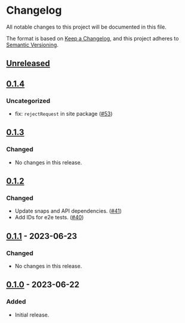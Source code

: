 # Changelog
All notable changes to this project will be documented in this file.

The format is based on [Keep a Changelog](https://keepachangelog.com/en/1.0.0/),
and this project adheres to [Semantic Versioning](https://semver.org/spec/v2.0.0.html).

## [Unreleased]

## [0.1.4]
### Uncategorized
- fix: `rejectRequest` in site package ([#53](https://github.com/MetaMask/snap-simple-keyring/pull/53))

## [0.1.3]
### Changed
- No changes in this release.

## [0.1.2]
### Changed
- Update snaps and API dependencies. ([#41](https://github.com/MetaMask/snap-simple-keyring/pull/41))
- Add IDs for e2e tests. ([#40](https://github.com/MetaMask/snap-simple-keyring/pull/40))

## [0.1.1] - 2023-06-23
### Changed
- No changes in this release.

## [0.1.0] - 2023-06-22
### Added
- Initial release.

[Unreleased]: https://github.com/MetaMask/snap-simple-keyring/compare/v0.1.4...HEAD
[0.1.4]: https://github.com/MetaMask/snap-simple-keyring/compare/v0.1.3...v0.1.4
[0.1.3]: https://github.com/MetaMask/snap-simple-keyring/compare/v0.1.2...v0.1.3
[0.1.2]: https://github.com/MetaMask/snap-simple-keyring/compare/v0.1.1...v0.1.2
[0.1.1]: https://github.com/MetaMask/snap-simple-keyring/compare/v0.1.0...v0.1.1
[0.1.0]: https://github.com/MetaMask/snap-simple-keyring/releases/tag/v0.1.0
